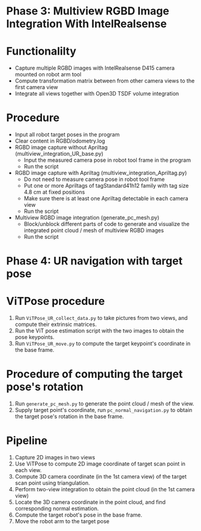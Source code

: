 # Phase 3: Multiview RGBD Image Integration With IntelRealsense

# Functionalilty
- Capture multiple RGBD images with IntelRealsense D415 camera mounted on robot arm tool
- Compute transformation matrix between from other camera views to the first camera view
- Integrate all views together with Open3D TSDF volume integration

# Procedure
- Input all robot target poses in the program
- Clear content in RGBD/odometry.log
- RGBD image capture without Apriltag (multiview_integration_UR_base.py)
  - Input the measured camera pose in robot tool frame in the program
  - Run the script
- RGBD image capture with Apriltag (multiview_integration_Apriltag.py)
  - Do not need to measure camera pose in robot tool frame
  - Put one or more Apriltags of tagStandard41h12 family with tag size 4.8 cm at fixed positions
  - Make sure there is at least one Apriltag detectable in each camera view  
  - Run the script
- Multiview RGBD image integration (generate_pc_mesh.py)
  - Block/unblock different parts of code to generate and visualize the integrated point cloud / mesh of multiview RGBD images
  - Run the script
 

# Phase 4: UR navigation with target pose

# ViTPose procedure
1. Run `ViTPose_UR_collect_data.py` to take pictures from two views, and compute their extrinsic matrices.
2. Run the ViT pose estimation script with the two images to obtain the pose keypoints. 
3. Run `ViTPose_UR_move.py` to compute the target keypoint's coordinate in the base frame.

# Procedure of computing the target pose's rotation
1. Run `generate_pc_mesh.py` to generate the point cloud / mesh of the view.
2. Supply target point's coordinate, run `pc_normal_navigation.py` to obtain the target pose's rotation in the base frame.

# Pipeline
1. Capture 2D images in two views
2. Use ViTPose to compute 2D image coordinate of target scan point in each view. 
3. Compute 3D camera coordinate (in the 1st camera view) of the target scan point using triangulation.
4. Perform two-view integration to obtain the point cloud (in the 1st camera view)
5. Locate the 3D camera coordinate in the point cloud, and find corresponding normal estimation. 
6. Compute the target robot's pose in the base frame. 
7. Move the robot arm to the target pose